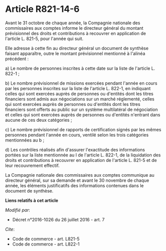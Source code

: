 # Article R821-14-6

Avant le 31 octobre de chaque année, la Compagnie nationale des commissaires aux comptes informe le directeur général du
montant prévisionnel des droits et contributions à recouvrer en application de l'article L. 821-5, pour l'année qui suit. 

Elle adresse à cette fin au directeur général un document de synthèse faisant apparaître, outre le montant prévisionnel
mentionné à l'alinéa précédent : 

a) Le nombre de personnes inscrites à cette date sur la liste de l'article L. 822-1 ; 

b) Le nombre prévisionnel de missions exercées pendant l'année en cours par les personnes inscrites sur la liste de l'article
L. 822-1, en indiquant celles qui sont exercées auprès de personnes ou d'entités dont les titres financiers sont admis aux
négociations sur un marché réglementé, celles qui sont exercées auprès de personnes ou d'entités dont les titres financiers
sont offerts au public sur un système multilatéral de négociation et celles qui sont exercées auprès de personnes ou
d'entités n'entrant dans aucune de ces deux catégories ; 

c) Le nombre prévisionnel de rapports de certification signés par les mêmes personnes pendant l'année en cours, ventilé selon
les trois catégories mentionnées au b ; 

d) Les contrôles réalisés afin d'assurer l'exactitude des informations portées sur la liste mentionnée au I de l'article L.
822-1, de la liquidation des droits et contributions à recouvrer en application de l'article L. 821-5 et de leur recouvrement
effectif. 

La Compagnie nationale des commissaires aux comptes communique au directeur général, sur sa demande et avant le 30 novembre
de chaque année, les éléments justificatifs des informations contenues dans le document de synthèse.

**Liens relatifs à cet article**

_Modifié par_:

  - Décret n°2016-1026 du 26 juillet 2016 - art. 7

_Cite_:

  - Code de commerce - art. L821-5
  - Code de commerce - art. L822-1
